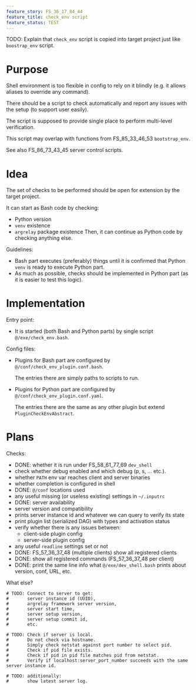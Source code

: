 ```yaml
---
feature_story: FS_36_17_84_44
feature_title: check_env script
feature_status: TEST
---
```


TODO: Explain that `check_env` script is copied into target project just like `boostrap_env` script.

# Purpose

Shell environment is too flexible in config to rely on it blindly
(e.g. it allows aliases to override any command).

There should be a script to check automatically and report any issues with the setup (to support user easily).

The script is supposed to provide single place to perform multi-level verification.

This script may overlap with functions from FS_85_33_46_53 `bootstrap_env`.

See also FS_86_73_43_45 server control scripts.

# Idea

The set of checks to be performed should be open for extension by the target project.

It can start as Bash code by checking:
*   Python version
*   `venv` existence
*   `argrelay` package existence
Then, it can continue as Python code by checking anything else.

Guidelines:
*   Bash part executes (preferably) things until it is confirmed that Python `venv` is ready to execute Python part.
*   As much as possible, checks should be implemented in Python part (as it is easier to test this logic).

# Implementation

Entry point:
*   It is started (both Bash and Python parts) by single script `@/exe/check_env.bash`.

Config files:

*   Plugins for Bash part are configured by `@/conf/check_env_plugin.conf.bash`.

    The entries there are simply paths to scripts to run.

*   Plugins for Python part are configured by `@/conf/check_env_plugin.conf.yaml`.

    The entries there are the same as any other plugin but extend `PluginCheckEnvAbstract`.

# Plans

Checks:
*   DONE: whether it is run under FS_58_61_77_69 `dev_shell`
*   check whether debug enabled and which debug (p, s, ... etc.).
*   whether `PATH` env var reaches client and server binaries
*   whether completion is configured in shell
*   DONE: `@/conf` locations used
*   any useful missing (or useless existing) settings in `~/.inputrc`
*   DONE: server availability
*   server version and compatibility
*   prints server instance id and whatever we can query to verify its state
*   print plugin list (serialized DAG) with types and activation status
*   verify whether there is any issues between:
    *   client-side plugin config
    *   server-side plugin config
*   any useful `readline` settings set or not
*   DONE: FS_57_36_37_48 (multiple clients) show all registered clients
*   DONE: show all registered commands (FS_57_36_37_48 per client)
*   DONE: print the same line info what `@/exe/dev_shell.bash` prints about version, conf, URL, etc.

What else?

```
# TODO: Connect to server to get:
#       server instance id (UUID),
#       argrelay framework server version,
#       server start time,
#       server setup version,
#       server setup commit id,
#       etc.

# TODO: Check if server is local.
#       Do not check via hostname.
#       Simply check netstat against port number to select pid.
#       Check if pid file exists.
#       Check if pid in pid file matches pid from netstat.
#       Verify if localhost:server_port_number succeeds with the same server instance id.

# TODO: additionally:
#       show latest server log.
```
